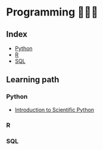 <h1 align="left">Programming 👨🏻‍💻</h1>

## Index

- [Python](./Python)
- [R](./R)
- [SQL](./SQL)

## Learning path

### Python

- [Introduction to Scientific Python](https://github.com/girlscript/winter-of-contributing/tree/Datascience_With_Python/Datascience_With_Python/Programming/Python/Introduction%20to%20Scientific%20Python)

### R
 
### SQL
